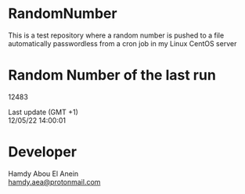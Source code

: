 # RandomNumber    
This is a test repository where a random number is pushed to a file automatically passwordless from a cron job in my Linux CentOS server    
# Random Number of the last run   
12483
      
Last update (GMT +1)    
12/05/22 14:00:01
# Developer    
Hamdy Abou El Anein   
hamdy.aea@protonmail.com
